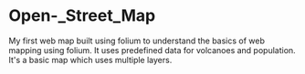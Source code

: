 # Open-_Street_Map
My first web map built using folium to understand the basics of web mapping using folium.
It uses predefined data for volcanoes and population.
It's a basic map which uses multiple layers.

